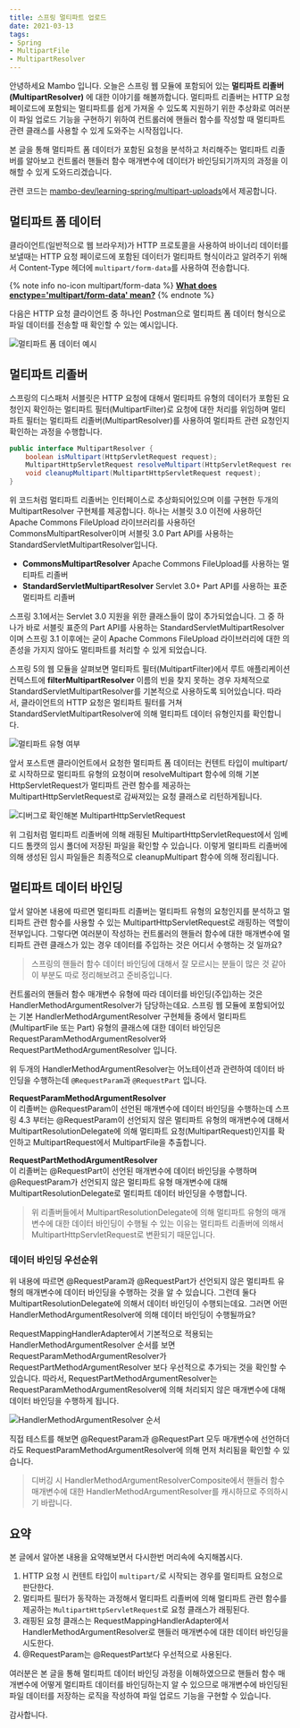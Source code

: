 ```yaml
---
title: 스프링 멀티파트 업로드
date: 2021-03-13
tags:
- Spring
- MultipartFile
- MultipartResolver
---
```


안녕하세요 Mambo 입니다. 오늘은 스프링 웹 모듈에 포함되어 있는 **멀티파트 리졸버(MultipartResolver)** 에 대한 이야기를 해볼까합니다. 멀티파트 리졸버는 HTTP 요청 페이로드에 포함되는 멀티파트를 쉽게 가져올 수 있도록 지원하기 위한 추상화로 여러분이 파일 업로드 기능을 구현하기 위하여 컨트롤러에 핸들러 함수를 작성할 때 멀티파트 관련 클래스를 사용할 수 있게 도와주는 시작점입니다.

본 글을 통해 멀티파트 폼 데이터가 포함된 요청을 분석하고 처리해주는 멀티파트 리졸버를 알아보고 컨트롤러 핸들러 함수 매개변수에 데이터가 바인딩되기까지의 과정을 이해할 수 있게 도와드리겠습니다.

관련 코드는 [mambo-dev/learning-spring/multipart-uploads](https://github.com/mambo-dev/learning-spring/tree/main/multipart-uploads)에서 제공합니다.

## 멀티파트 폼 데이터
클라이언트(일반적으로 웹 브라우저)가 HTTP 프로토콜을 사용하여 바이너리 데이터를 보낼때는 HTTP 요청 페이로드에 포함된 데이터가 멀티파트 형식이라고 알려주기 위해서 Content-Type 헤더에 `multipart/form-data`를 사용하여 전송합니다.

{% note info no-icon multipart/form-data %}
[**What does enctype='multipart/form-data' mean?**](https://stackoverflow.com/questions/4526273/what-does-enctype-multipart-form-data-mean)
{% endnote %}

다음은 HTTP 요청 클라이언트 중 하나인 Postman으로 멀티파트 폼 데이터 형식으로 파일 데이터를 전송할 때 확인할 수 있는 예시입니다.

![멀티파트 폼 데이터 예시](/images/posts/spring-multipart-uploads-01.png)

## 멀티파트 리졸버
스프링의 디스패처 서블릿은 HTTP 요청에 대해서 멀티파트 유형의 데이터가 포함된 요청인지 확인하는 멀티파트 필터(MultipartFilter)로 요청에 대한 처리를 위임하며 멀티파트 필터는 멀티파트 리졸버(MultipartResolver)를 사용하여 멀티파트 관련 요청인지 확인하는 과정을 수행합니다.

```java MultipartResolver
public interface MultipartResolver {
	boolean isMultipart(HttpServletRequest request);
	MultipartHttpServletRequest resolveMultipart(HttpServletRequest request) throws MultipartException;
	void cleanupMultipart(MultipartHttpServletRequest request);
}
```

위 코드처럼 멀티파트 리졸버는 인터페이스로 추상화되어있으며 이를 구현한 두개의 MultipartResolver 구현체를 제공합니다. 하나는 서블릿 3.0 이전에 사용하던 Apache Commons FileUpload 라이브러리를 사용하던 CommonsMultipartResolver이며 서블릿 3.0 Part API를 사용하는 StandardServletMultipartResolver입니다.

- **CommonsMultipartResolver**
  Apache Commons FileUpload를 사용하는 멀티파트 리졸버
- **StandardServletMultipartResolver**
  Servlet 3.0+ Part API를 사용하는 표준 멀티파트 리졸버

스프링 3.1에서는 Servlet 3.0 지원을 위한 클래스들이 많이 추가되었습니다. 그 중 하나가 바로 서블릿 표준의 Part API를 사용하는 StandardServletMultipartResolver이며 스프링 3.1 이후에는 굳이 Apache Commons FileUpload 라이브러리에 대한 의존성을 가지지 않아도 멀티파트를 처리할 수 있게 되었습니다.

스프링 5의 웹 모듈을 살펴보면 멀티파트 필터(MultipartFilter)에서 루트 애플리케이션 컨텍스트에 **filterMultipartResolver** 이름의 빈을 찾지 못하는 경우 자체적으로 StandardServletMultipartResolver를 기본적으로 사용하도록 되어있습니다. 따라서, 클라이언트의 HTTP 요청은 멀티파트 필터를 거쳐 StandardServletMultipartResolver에 의해 멀티파트 데이터 유형인지를 확인합니다.

![멀티파트 유형 여부](/images/posts/spring-multipart-uploads-02.png)

앞서 포스트맨 클라이언트에서 요청한 멀티파트 폼 데이터는 컨텐트 타입이 multipart/로 시작하므로 멀티파트 유형의 요청이며 resolveMultipart 함수에 의해 기본 HttpServletRequest가 멀티파트 관련 함수를 제공하는 MultipartHttpServletRequest로 감싸져있는 요청 클래스로 리턴하게됩니다.

![디버그로 확인해본 MultipartHttpServletRequest](/images/posts/spring-multipart-uploads-03.png)

위 그림처럼 멀티파트 리졸버에 의해 래핑된 MultipartHttpServletRequest에서 임베디드 톰캣의 임시 폴더에 저장된 파일을 확인할 수 있습니다. 이렇게 멀티파트 리졸버에 의해 생성된 임시 파일들은 최종적으로 cleanupMultipart 함수에 의해 정리됩니다.

## 멀티파트 데이터 바인딩
앞서 알아본 내용에 따르면 멀티파트 리졸버는 멀티파트 유형의 요청인지를 분석하고 멀티파트 관련 함수를 사용할 수 있는 MultipartHttpServletRequest로 래핑하는 역할이 전부입니다. 그렇다면 여러분이 작성하는 컨트롤러의 핸들러 함수에 대한 매개변수에 멀티파트 관련 클래스가 있는 경우 데이터를 주입하는 것은 어디서 수행하는 것 일까요?

> 스프링의 핸들러 함수 데이터 바인딩에 대해서 잘 모르시는 분들이 많은 것 같아 이 부분도 따로 정리해보려고 준비중입니다.

컨트롤러의 핸들러 함수 매개변수 유형에 따라 데이터를 바인딩(주입)하는 것은 HandlerMethodArgumentResolver가 담당하는데요. 스프링 웹 모듈에 포함되어있는 기본 HandlerMethodArgumentResolver 구현체들 중에서 멀티파트(MultipartFile 또는 Part) 유형의 클래스에 대한 데이터 바인딩은 RequestParamMethodArgumentResolver와 RequestPartMethodArgumentResolver 입니다.

위 두개의 HandlerMethodArgumentResolver는 어노테이션과 관련하여 데이터 바인딩을 수행하는데 `@RequestParam`과 `@RequestPart` 입니다.

**RequestParamMethodArgumentResolver**  
이 리졸버는 @RequestParam이 선언된 매개변수에 데이터 바인딩을 수행하는데 스프링 4.3 부터는 @RequestParam이 선언되지 않은 멀티파트 유형의 매개변수에 대해서 MultipartResolutionDelegate에 의해 멀티파트 요청(MultipartRequest)인지를 확인하고 MultipartRequest에서 MultipartFile을 추출합니다.

**RequestPartMethodArgumentResolver**  
이 리졸버는 @RequestPart이 선언된 매개변수에 데이터 바인딩을 수행하며 @RequestParam가 선언되지 않은 멀티파트 유형 매개변수에 대해 MultipartResolutionDelegate로 멀티파트 데이터 바인딩을 수행합니다.

> 위 리졸버들에서 MultipartResolutionDelegate에 의해 멀티파트 유형의 매개변수에 대한 데이터 바인딩이 수행될 수 있는 이유는 멀티파트 리졸버에 의해서 MultipartHttpServletRequest로 변환되기 때문입니다.

### 데이터 바인딩 우선순위
위 내용에 따르면 @RequestParam과 @RequestPart가 선언되지 않은 멀티파트 유형의 매개변수에 데이터 바인딩을 수행하는 것을 알 수 있습니다. 그런데 둘다 MultipartResolutionDelegate에 의해서 데이터 바인딩이 수행되는데요. 그러면 어떤 HandlerMethodArgumentResolver에 의해 데이터 바인딩이 수행될까요?

RequestMappingHandlerAdapter에서 기본적으로 적용되는 HandlerMethodArgumentResolver 순서를 보면 RequestParamMethodArgumentResolver가 RequestPartMethodArgumentResolver 보다 우선적으로 추가되는 것을 확인할 수 있습니다. 따라서, RequestPartMethodArgumentResolver는 RequestParamMethodArgumentResolver에 의해 처리되지 않은 매개변수에 대해 데이터 바인딩을 수행하게 됩니다.

![HandlerMethodArgumentResolver 순서](/images/posts/spring-multipart-uploads-04.png)

직접 테스트를 해보면 @RequestParam과 @RequestPart 모두 매개변수에 선언하더라도 RequestParamMethodArgumentResolver에 의해 먼저 처리됨을 확인할 수 있습니다.

> 디버깅 시 HandlerMethodArgumentResolverComposite에서 핸들러 함수 매개변수에 대한 HandlerMethodArgumentResolver를 캐시하므로 주의하시기 바랍니다.

## 요약
본 글에서 알아본 내용을 요약해보면서 다시한번 머리속에 숙지해봅시다.

1. HTTP 요청 시 컨텐트 타입이 `multipart/`로 시작되는 경우를 멀티파트 요청으로 판단한다.
2. 멀티파트 필터가 동작하는 과정해서 멀티파트 리졸버에 의해 멀티파트 관련 함수를 제공하는 `MultipartHttpServletRequest`로 요청 클래스가 래핑된다.
3. 래핑된 요청 클래스는 RequestMappingHandlerAdapter에서 HandlerMethodArgumentResolver로 핸들러 매개변수에 대한 데이터 바인딩을 시도한다.
4. @RequestParam는 @RequestPart보다 우선적으로 사용된다.

여러분은 본 글을 통해 멀티파트 데이터 바인딩 과정을 이해하였으므로 핸들러 함수 매개변수에 어떻게 멀티파트 데이터를 바인딩하는지 알 수 있으므로 매개변수에 바인딩된 파일 데이터를 저장하는 로직을 작성하여 파일 업로드 기능을 구현할 수 있습니다.

감사합니다.

